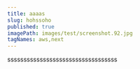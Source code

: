 ```yaml
---
title: aaaas
slug: hohssoho
published: true
imagePath: images/test/screenshot.92.jpg
tagNames: aws,next
---
```

ssssssssssssssssssssssssssssssssss